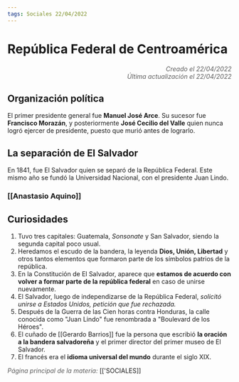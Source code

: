 ```yaml
---
tags: Sociales 22/04/2022
---
```


# República Federal de Centroamérica
<div style="text-align: right; opacity: 0.7; font-style: italic;">Creado el 22/04/2022</div>
<div style="text-align: right; opacity: 0.7; font-style: italic;">Última actualización el 22/04/2022</div>

## Organización política

El primer presidente general fue **Manuel José Arce**. Su sucesor fue **Francisco Morazán**, y posteriormente **José Cecilio del Valle** quien nunca logró ejercer de presidente, puesto que murió antes de lograrlo.

## La separación de El Salvador

En 1841, fue El Salvador quien se separó de la República Federal. Este mismo año se fundó la Universidad Nacional, con el presidente Juan Lindo. 

### [[Anastasio Aquino]]

## Curiosidades

1. Tuvo tres capitales: Guatemala, *Sonsonate* y San Salvador, siendo la segunda capital poco usual.
2. Heredamos el escudo de la bandera, la leyenda **Dios, Unión, Libertad** y otros tantos elementos que formaron parte de los símbolos patrios de la república.
3. En la Constitución de El Salvador, aparece que **estamos de acuerdo con volver a formar parte de la república federal** en caso de unirse nuevamente.
4. El Salvador, luego de independizarse de la República Federal, *solicitó unirse a Estados Unidos, petición que fue rechazada.*
5. Después de la Guerra de las Cien horas contra Honduras, la calle conocida como "Juan Lindo" fue renombrada a "Boulevard de los Héroes".
6. El cuñado de [[Gerardo Barrios]] fue la persona que escribió **la oración a la bandera salvadoreña** y el primer director del primer museo de El Salvador.
7. El francés era el **idioma universal del mundo** durante el siglo XIX.

<span style="opacity: 0.7; font-style: italic;">Página principal de la materia:</span> [['SOCIALES]]